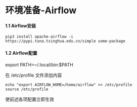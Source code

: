 # 环境准备-Airflow

#### 1.1 Airflow安装
```shell script
pip3 install apache-airflow -i https://pypi.tuna.tsinghua.edu.cn/simple some-package
```

#### 1.2 Airflow配置 

export PATH=~/.local/bin:$PATH

在 /etc/profile 文件添加内容   
```
echo "export AIRFLOW_HOME=/home/airflow" >> /etc/profile
source /etc/profile
```

使前述各项配置立即生效
```

```